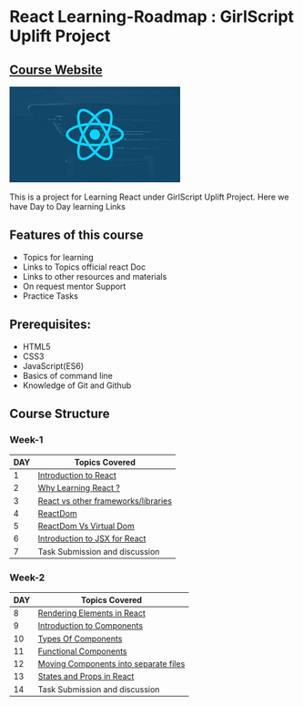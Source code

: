 # React Learning-Roadmap : GirlScript Uplift Project

## [Course Website](https://kuljeet-123.github.io/React-Learning-Roadmap/)

![logo](react.jpg)

This is a project for Learning React under GirlScript Uplift Project.
Here we have Day to Day learning Links

## Features of this course

* Topics for learning
* Links to Topics official react Doc
* Links to other resources and materials
* On request mentor Support
* Practice Tasks

## Prerequisites:
* HTML5
* CSS3
* JavaScript(ES6)
* Basics of command line
* Knowledge of Git and Github

## Course Structure

### Week-1
DAY | Topics Covered 
------- | --- 
1     | [Introduction to React](Week%201/) 
2     | [Why Learning React ?](Week%201/) 
3     | [React vs other frameworks/libraries](Week%201/) 
4     | [ReactDom](Week%201/) 
5     | [ReactDom Vs Virtual Dom](Week%201/) 
6     | [Introduction to JSX for React ](Week%201/ )
7     | Task Submission and discussion 

### Week-2
DAY | Topics Covered 
------- | --- 
8     | [Rendering Elements in React](Week%202/) 
9     | [Introduction to Components](Week%202/) 
10     | [Types Of Components](Week%202/) 
11    | [Functional Components](Week%202/) 
12     | [Moving Components into separate files](Week%202/) 
13     | [States and Props in React ](Week%202/ ) 
14     | Task Submission and discussion
